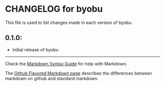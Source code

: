 # CHANGELOG for byobu

This file is used to list changes made in each version of byobu.

## 0.1.0:

* Initial release of byobu

- - - 
Check the [Markdown Syntax Guide](http://daringfireball.net/projects/markdown/syntax) for help with Markdown.

The [Github Flavored Markdown page](http://github.github.com/github-flavored-markdown/) describes the differences between markdown on github and standard markdown.
